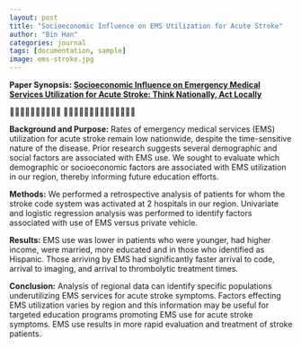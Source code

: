 ```yaml
---
layout: post
title: "Socioeconomic Influence on EMS Utilization for Acute Stroke"
author: "Bin Han"
categories: journal
tags: [documentation, sample]
image: ems-stroke.jpg
---
```


**Paper Synopsis: [Socioeconomic Influence on Emergency Medical Services Utilization for Acute Stroke: Think Nationally, Act Locally](https://journals.sagepub.com/doi/full/10.1177/19418744211010049)**

📖📖📖📖📖📖📖📖📖📖 📖📖📖📖📖📖📖📖📖📖📖📖📖📖

**Background and Purpose:** Rates of emergency medical services (EMS) utilization for acute stroke remain low nationwide, despite the time-sensitive nature of the disease. Prior research suggests several demographic and social factors are associated with EMS use. We sought to evaluate which demographic or socioeconomic factors are associated with EMS utilization in our region, thereby informing future education efforts.

**Methods:** We performed a retrospective analysis of patients for whom the stroke code system was activated at 2 hospitals in our region. Univariate and logistic regression analysis was performed to identify factors associated with use of EMS versus private vehicle.

**Results:** EMS use was lower in patients who were younger, had higher income, were married, more educated and in those who identified as Hispanic. Those arriving by EMS had significantly faster arrival to code, arrival to imaging, and arrival to thrombolytic treatment times.

**Conclusion:** Analysis of regional data can identify specific populations underutilizing EMS services for acute stroke symptoms. Factors effecting EMS utilization varies by region and this information may be useful for targeted education programs promoting EMS use for acute stroke symptoms. EMS use results in more rapid evaluation and treatment of stroke patients.
